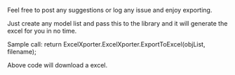 ﻿Feel free to post any suggestions or log any issue and enjoy exporting.

Just create any model list and pass this to the library and it will generate the excel for you in no time.

Sample call:
return ExcelXporter.ExcelXporter.ExportToExcel(objList, filename);

Above code will download a excel.
